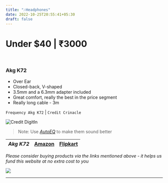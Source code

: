 ```yaml
---
title: "🎶Headphones"
date: 2022-10-25T20:55:41+05:30
draft: false
---
```

# Under $40 | ₹3000
&nbsp;
### Akg K72
- Over Ear
- Closed-back, V-shaped	
- 3.5mm and a 6.3mm adapter included
- Great comfort, really the best in the price segment
- Really long cable - 3m

`Frequency Akg K72` | `Credit Crinacle`

![Credit DigitIn](https://crinacle.com/wp-content/uploads/2020/09/K72.jpg)


> Note: Use _[AutoEQ](https://github.com/jaakkopasanen/AutoEq)_ to make them sound better

| _Akg K72_ | [Amazon](https://amzn.to/3N6RufH) | [Flipkart](https://www.flipkart.com/akg-k72-closed-back-wired-without-mic-headset/p/itmb351f6681cb46)|
|----|---|---|

_Please consider buying products via the links mentioned above - it helps us fund this website at no extra cost to you_

<!-- Akg k72 Amazon Small embed -->
<a href="https://www.amazon.in/AKG-K72-Close-Back-Studio-Headphones/dp/B01AYSNHVQ?crid=9XIKVZNIGSZ5&keywords=Akg+k72&qid=1666762770&qu=eyJxc2MiOiIxLjkzIiwicXNhIjoiMS4yNCIsInFzcCI6IjAuNjQifQ%3D%3D&s=electronics&sprefix=akg+k72%2Celectronics%2C229&sr=1-2&linkCode=li1&tag=jinjja-21&linkId=3c8fc879dd77bff3aec51349486491c4&language=en_IN&ref_=as_li_ss_il" target="_blank"><img border="0" src="//ws-in.amazon-adsystem.com/widgets/q?_encoding=UTF8&ASIN=B01AYSNHVQ&Format=_SL110_&ID=AsinImage&MarketPlace=IN&ServiceVersion=20070822&WS=1&tag=jinjja-21&language=en_IN" ></a><img src="https://ir-in.amazon-adsystem.com/e/ir?t=jinjja-21&language=en_IN&l=li1&o=31&a=B01AYSNHVQ" width="1" height="1" border="0" alt="" style="border:none !important; margin:0px !important;" />

___